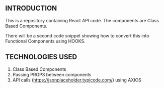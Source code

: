 ## INTRODUCTION

This is a repository containing React API code. The components are Class Based Components.

There will be a second code snippet showing how to convert this into Functional Components using HOOKS.

## TECHNOLOGIES USED

1. Class Based Components
2. Passing PROPS between components
3. API calls (https://jsonplaceholder.typicode.com/) using AXIOS
